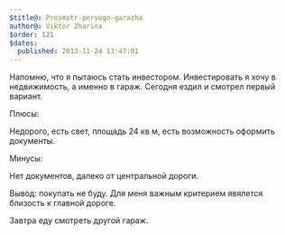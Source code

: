 ```yaml
---
$title@: Prosmotr-pervogo-garazha
author@: Viktor Zharina
$order: 121
$dates:
  published: 2013-11-24 13:47:01
---
```

Напомню, что я пытаюсь стать инвестором. Инвестировать я хочу в недвижимость, а именно в гараж. Сегодня ездил и смотрел первый вариант. 

Плюсы:

Недорого, есть свет, площадь 24 кв м, есть возможность оформить документы.


Минусы:

Нет документов, далеко от центральной дороги.


Вывод: покупать не буду. Для меня важным критерием явялется близость к главной дороге. 


Завтра еду смотреть другой гараж.